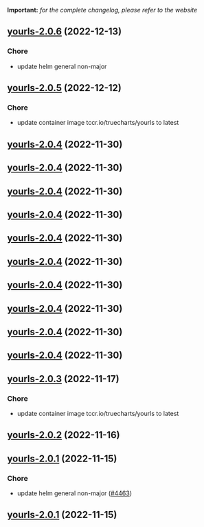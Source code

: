 **Important:**
*for the complete changelog, please refer to the website*




## [yourls-2.0.6](https://github.com/truecharts/charts/compare/yourls-2.0.5...yourls-2.0.6) (2022-12-13)

### Chore

- update helm general non-major
  
  


## [yourls-2.0.5](https://github.com/truecharts/charts/compare/yourls-2.0.4...yourls-2.0.5) (2022-12-12)

### Chore

- update container image tccr.io/truecharts/yourls to latest
  
  


## [yourls-2.0.4](https://github.com/truecharts/charts/compare/yourls-2.0.3...yourls-2.0.4) (2022-11-30)




## [yourls-2.0.4](https://github.com/truecharts/charts/compare/yourls-2.0.3...yourls-2.0.4) (2022-11-30)




## [yourls-2.0.4](https://github.com/truecharts/charts/compare/yourls-2.0.3...yourls-2.0.4) (2022-11-30)




## [yourls-2.0.4](https://github.com/truecharts/charts/compare/yourls-2.0.3...yourls-2.0.4) (2022-11-30)




## [yourls-2.0.4](https://github.com/truecharts/charts/compare/yourls-2.0.3...yourls-2.0.4) (2022-11-30)




## [yourls-2.0.4](https://github.com/truecharts/charts/compare/yourls-2.0.3...yourls-2.0.4) (2022-11-30)




## [yourls-2.0.4](https://github.com/truecharts/charts/compare/yourls-2.0.3...yourls-2.0.4) (2022-11-30)




## [yourls-2.0.4](https://github.com/truecharts/charts/compare/yourls-2.0.3...yourls-2.0.4) (2022-11-30)




## [yourls-2.0.4](https://github.com/truecharts/charts/compare/yourls-2.0.3...yourls-2.0.4) (2022-11-30)




## [yourls-2.0.4](https://github.com/truecharts/charts/compare/yourls-2.0.3...yourls-2.0.4) (2022-11-30)




## [yourls-2.0.3](https://github.com/truecharts/charts/compare/yourls-2.0.2...yourls-2.0.3) (2022-11-17)

### Chore

- update container image tccr.io/truecharts/yourls to latest
  
  


## [yourls-2.0.2](https://github.com/truecharts/charts/compare/yourls-2.0.1...yourls-2.0.2) (2022-11-16)




## [yourls-2.0.1](https://github.com/truecharts/charts/compare/yourls-2.0.0...yourls-2.0.1) (2022-11-15)

### Chore

- update helm general non-major ([#4463](https://github.com/truecharts/charts/issues/4463))
  
  


## [yourls-2.0.1](https://github.com/truecharts/charts/compare/yourls-2.0.0...yourls-2.0.1) (2022-11-15)

